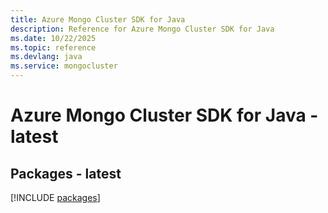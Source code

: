 ```yaml
---
title: Azure Mongo Cluster SDK for Java
description: Reference for Azure Mongo Cluster SDK for Java
ms.date: 10/22/2025
ms.topic: reference
ms.devlang: java
ms.service: mongocluster
---
```

# Azure Mongo Cluster SDK for Java - latest
## Packages - latest
[!INCLUDE [packages](mongo-cluster-index.md)]